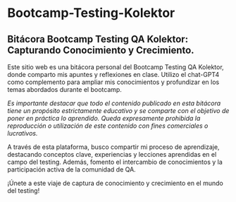 # Bootcamp-Testing-Kolektor

## Bitácora Bootcamp Testing QA Kolektor: Capturando Conocimiento y Crecimiento.

Este sitio web es una bitácora personal del Bootcamp Testing QA Kolektor, donde comparto mis apuntes y reflexiones en clase. Utilizo el chat-GPT4 como complemento para ampliar mis conocimientos y profundizar en los temas abordados durante el bootcamp.

_Es importante destacar que todo el contenido publicado en esta bitácora tiene un propósito estrictamente educativo y se comparte con el objetivo de poner en práctica lo aprendido. Queda expresamente prohibida la reproducción o utilización de este contenido con fines comerciales o lucrativos._

A través de esta plataforma, busco compartir mi proceso de aprendizaje, destacando conceptos clave, experiencias y lecciones aprendidas en el campo del testing. Además, fomento el intercambio de conocimientos y la participación activa de la comunidad de QA.

¡Únete a este viaje de captura de conocimiento y crecimiento en el mundo del testing!
